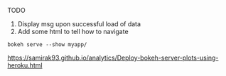 TODO
1. Display msg upon successful load of data
2. Add some html to tell how to navigate

`bokeh serve --show myapp/`

https://samirak93.github.io/analytics/Deploy-bokeh-server-plots-using-heroku.html

